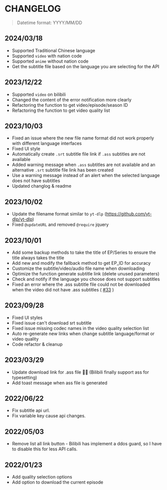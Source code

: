 # CHANGELOG

> Datetime format: YYYY/MM/DD

## 2024/03/18

- Supported Traditional Chinese language
- Supported `video` with nation code
- Supported `anime` without nation code
- Get the subtitle file based on the language you are selecting for the API

## 2023/12/22

- Supported `video` on bilibili
- Changed the content of the error notification more clearly
- Refactoring the function to get video/episode/season ID
- Refactoring the function to get video quality list

## 2023/10/03

- Fixed an issue where the new file name format did not work properly with different language interfaces
- Fixed UI style
- Automatically create `.srt` subtitle file link if `.ass` subtitles are not available
- Added warning message when `.ass` subtitles are not available and an alternative `.srt` subtitle file link has been created
- Use a warning message instead of an alert when the selected language does not have subtitles
- Updated changlog & readme

## 2023/10/02

- Update the filename format similar to `yt-dlp` (https://github.com/yt-dlp/yt-dlp)
- Fixed `@updateURL` and removed `@require` jquery

## 2023/10/01

- Add some backup methods to take the title of EP/Series to ensure the title always takes the title
- Add new and modify the fallback method to get EP_ID for accuracy
- Customize the subtitle/video/audio file name when downloading
- Optimize the function generate subtitle link (delete unused parameters)
- Check and notify if the language you choose does not support subtitles
- Fixed an error where the .ass subtitle file could not be downloaded when the video did not have .ass subtitles ( [#33](https://github.com/AdvMaple/bilibili-subtitle-download-plugin/issues/33) )

## 2023/09/28

- Fixed UI styles
- Fixed issue can't download srt subtitle
- Fixed issue missing codec names in the video quality selection list
- Auto re-generate new links when change subtitle language/format or video quality
- Code refactor & cleanup

## 2023/03/29

- Update download link for .ass file 🎉🎉 (Bilibili finally support ass for typesetting)
- Add toast message when ass file is generated

## 2022/06/22

- Fix subtitle api url.
- Fix variable key cause api changes.

## 2022/05/03

- Remove list all link button - Bilibili has implement a ddos guard, so I have to disable this for less API calls.

## 2022/01/23

- Add quality selection options
- Add option to download the current episode
